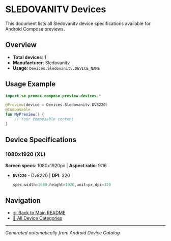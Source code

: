 # SLEDOVANITV Devices

This document lists all Sledovanitv device specifications available for Android Compose previews.

## Overview

- **Total devices**: 1
- **Manufacturer**: Sledovanitv
- **Usage**: `Devices.Sledovanitv.DEVICE_NAME`

## Usage Example

```kotlin
import se.premex.compose.preview.devices.*

@Preview(device = Devices.Sledovanitv.DV8220)
@Composable
fun MyPreview() {
    // Your composable content
}
```

## Device Specifications

### 1080x1920 (XL)

**Screen specs**: 1080x1920px | **Aspect ratio**: 9:16

- **`DV8220`** - Dv8220 | **DPI**: 320
  ```kotlin
  spec:width=1080,height=1920,unit=px,dpi=320
  ```

## Navigation

- [← Back to Main README](../../README.md)
- [📱 All Device Categories](../README.md)

---
*Generated automatically from Android Device Catalog*
